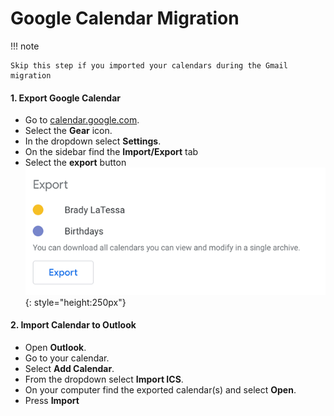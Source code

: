 # Google Calendar Migration
!!! note

    Skip this step if you imported your calendars during the Gmail migration

#### 1. Export Google Calendar
- Go to [calendar.google.com](https://calendar.google.com).
- Select the **Gear** icon.
- In the dropdown select **Settings**.
- On the sidebar find the **Import/Export** tab
- Select the **export** button
![Alt text](../assets/screenshots/google-calendar-1.png){: style="height:250px"}

#### 2. Import Calendar to Outlook
- Open **Outlook**.
- Go to your calendar.
- Select **Add Calendar**.
- From the dropdown select **Import ICS**.
- On your computer find the exported calendar(s) and select **Open**.
- Press **Import**